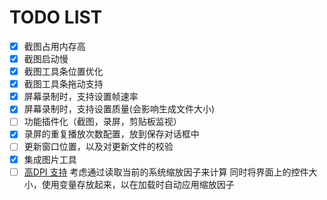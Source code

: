 # TODO LIST

- [x] 截图占用内存高
- [x] 截图启动慢
- [x] 截图工具条位置优化
- [x] 截图工具条拖动支持
- [x] 屏幕录制时，支持设置帧速率
- [x] 屏幕录制时，支持设置质量(会影响生成文件大小)
- [ ] 功能插件化（截图，录屏，剪贴板监视）
- [x] 录屏的重复播放次数配置，放到保存对话框中
- [ ] 更新窗口位置，以及对更新文件的校验
- [x] 集成图片工具
- [ ] [高DPI 支持](https://docs.microsoft.com/zh-cn/dotnet/framework/winforms/automatic-scaling-in-windows-forms)
  考虑通过读取当前的系统缩放因子来计算
  同时将界面上的控件大小，使用变量存放起来，以在加载时自动应用缩放因子